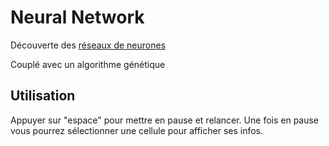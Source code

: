 # Neural Network

Découverte des [réseaux de neurones](https://fr.wikipedia.org/wiki/R%C3%A9seau_de_neurones_artificiels)

Couplé avec un algorithme génétique


## Utilisation
Appuyer sur "espace" pour mettre en pause et relancer.
Une fois en pause vous pourrez sélectionner une cellule pour afficher ses infos.
